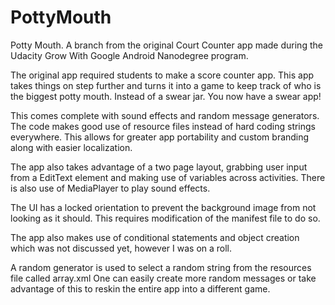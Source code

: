 # PottyMouth
Potty Mouth. A branch from the original Court Counter app made during the Udacity Grow With Google Android Nanodegree program.

The original app required students to make a score counter app. This app takes things on step further and turns it into a game to keep track of who is the biggest potty mouth. Instead of a swear jar. You now have a swear app!

This comes complete with sound effects and random message generators. The code makes good use of resource files instead of hard coding strings everywhere. This allows for greater app portability and custom branding along with easier localization.

The app also takes advantage of a two page layout, grabbing user input from a EditText element and making use of variables across activities. There is also use of MediaPlayer to play sound effects.

The UI has a locked orientation to prevent the background image from not looking as it should. This requires modification of the manifest file to do so.

The app also makes use of conditional statements and object creation which was not discussed yet, however I was on a roll.

A random generator is used to select a random string from the resources file called array.xml One can easily create more random messages or take advantage of this to reskin the entire app into a different game.
